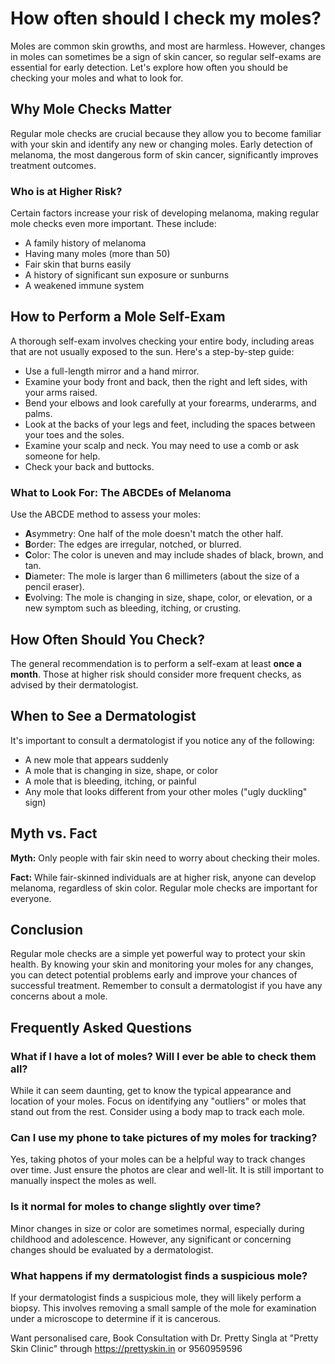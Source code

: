 # How often should I check my moles?

Moles are common skin growths, and most are harmless. However, changes in moles can sometimes be a sign of skin cancer, so regular self-exams are essential for early detection. Let's explore how often you should be checking your moles and what to look for.

## Why Mole Checks Matter

Regular mole checks are crucial because they allow you to become familiar with your skin and identify any new or changing moles. Early detection of melanoma, the most dangerous form of skin cancer, significantly improves treatment outcomes.

### Who is at Higher Risk?

Certain factors increase your risk of developing melanoma, making regular mole checks even more important. These include:

*   A family history of melanoma
*   Having many moles (more than 50)
*   Fair skin that burns easily
*   A history of significant sun exposure or sunburns
*   A weakened immune system

## How to Perform a Mole Self-Exam

A thorough self-exam involves checking your entire body, including areas that are not usually exposed to the sun. Here's a step-by-step guide:

*   Use a full-length mirror and a hand mirror.
*   Examine your body front and back, then the right and left sides, with your arms raised.
*   Bend your elbows and look carefully at your forearms, underarms, and palms.
*   Look at the backs of your legs and feet, including the spaces between your toes and the soles.
*   Examine your scalp and neck. You may need to use a comb or ask someone for help.
*   Check your back and buttocks.

### What to Look For: The ABCDEs of Melanoma

Use the ABCDE method to assess your moles:

*   **A**symmetry: One half of the mole doesn't match the other half.
*   **B**order: The edges are irregular, notched, or blurred.
*   **C**olor: The color is uneven and may include shades of black, brown, and tan.
*   **D**iameter: The mole is larger than 6 millimeters (about the size of a pencil eraser).
*   **E**volving: The mole is changing in size, shape, color, or elevation, or a new symptom such as bleeding, itching, or crusting.

## How Often Should You Check?

The general recommendation is to perform a self-exam at least **once a month**. Those at higher risk should consider more frequent checks, as advised by their dermatologist.

## When to See a Dermatologist

It's important to consult a dermatologist if you notice any of the following:

*   A new mole that appears suddenly
*   A mole that is changing in size, shape, or color
*   A mole that is bleeding, itching, or painful
*   Any mole that looks different from your other moles ("ugly duckling" sign)

## Myth vs. Fact

**Myth:** Only people with fair skin need to worry about checking their moles.

**Fact:** While fair-skinned individuals are at higher risk, anyone can develop melanoma, regardless of skin color. Regular mole checks are important for everyone.

## Conclusion

Regular mole checks are a simple yet powerful way to protect your skin health. By knowing your skin and monitoring your moles for any changes, you can detect potential problems early and improve your chances of successful treatment. Remember to consult a dermatologist if you have any concerns about a mole.

## Frequently Asked Questions

### What if I have a lot of moles? Will I ever be able to check them all?

While it can seem daunting, get to know the typical appearance and location of your moles. Focus on identifying any "outliers" or moles that stand out from the rest. Consider using a body map to track each mole.

### Can I use my phone to take pictures of my moles for tracking?

Yes, taking photos of your moles can be a helpful way to track changes over time. Just ensure the photos are clear and well-lit. It is still important to manually inspect the moles as well.

### Is it normal for moles to change slightly over time?

Minor changes in size or color are sometimes normal, especially during childhood and adolescence. However, any significant or concerning changes should be evaluated by a dermatologist.

### What happens if my dermatologist finds a suspicious mole?

If your dermatologist finds a suspicious mole, they will likely perform a biopsy. This involves removing a small sample of the mole for examination under a microscope to determine if it is cancerous.

Want personalised care, Book Consultation with Dr. Pretty Singla at "Pretty Skin Clinic" through https://prettyskin.in or 9560959596
